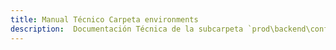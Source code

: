 ```yaml
---
title: Manual Técnico Carpeta environments
description:  Documentación Técnica de la subcarpeta `prod\backend\config`
---
```


